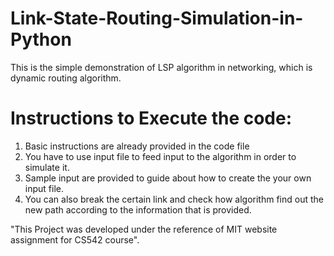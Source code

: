 # Link-State-Routing-Simulation-in-Python
This is the simple demonstration of LSP algorithm in networking, which is dynamic routing algorithm.

# Instructions to Execute the code:
1. Basic instructions are already provided in the code file
2. You have to use input file to feed input to the algorithm in order to simulate it.
3. Sample input are provided to guide about how to create the your own input file.
4. You can also break the certain link and check how algorithm find out the new path according to the information that is provided.

"This Project was developed under the reference of MIT website assignment for CS542 course".
